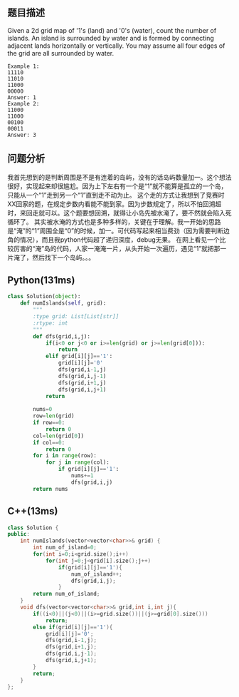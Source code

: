 ## 题目描述
Given a 2d grid map of '1's (land) and '0's (water), count the number of islands. An island is surrounded by water and is formed by connecting adjacent lands horizontally or vertically. You may assume all four edges of the grid are all surrounded by water.
```
Example 1:
11110
11010
11000
00000
Answer: 1
Example 2:
11000
11000
00100
00011
Answer: 3
```
## 问题分析
我首先想到的是判断周围是不是有连着的岛屿，没有的话岛屿数量加一。这个想法很好，实现起来却很尴尬。因为上下左右有一个是“1”就不能算是孤立的一个岛，只能从一个“1”走到另一个“1”直到走不动为止。
这个走的方式让我想到了竞赛时XX回家的题，在规定步数内看能不能到家。因为步数规定了，所以不怕回溯超时，来回走就可以。这个题要想回溯，就得让小岛先被水淹了，要不然就会陷入死循环了。
其实被水淹的方式也是多种多样的，关键在于理解。我一开始的思路是“淹”的“1”周围全是“0”的时候，加一。可代码写起来相当费劲（因为需要判断边角的情况），而且我python代码超了递归深度，debug无果。
在网上看见一个比较厉害的“淹”岛的代码，人家一淹淹一片，从头开始一次遍历，遇见“1”就把那一片淹了，然后找下一个岛屿。。。
## Python(131ms)
```python
class Solution(object):
    def numIslands(self, grid):
        """
        :type grid: List[List[str]]
        :rtype: int
        """
        def dfs(grid,i,j):
            if(i<0 or j<0 or i>=len(grid) or j>=len(grid[0])):
                return 
            elif grid[i][j]=='1':
                grid[i][j]='0'
                dfs(grid,i-1,j)
                dfs(grid,i,j-1)
                dfs(grid,i+1,j)
                dfs(grid,i,j+1)
            return 
        
        nums=0
        row=len(grid)
        if row==0:
            return 0
        col=len(grid[0])
        if col==0:
            return 0
        for i in range(row):
            for j in range(col):
                if grid[i][j]=='1':
                    nums+=1
                    dfs(grid,i,j)
        return nums
```
## C++(13ms)
```cpp
class Solution {
public:
    int numIslands(vector<vector<char>>& grid) {
        int num_of_island=0;
        for(int i=0;i<grid.size();i++)
            for(int j=0;j<grid[i].size();j++)
                if(grid[i][j]=='1'){
                    num_of_island++;
                    dfs(grid,i,j);
                }
        return num_of_island;
    }
    void dfs(vector<vector<char>>& grid,int i,int j){
        if((i<0)||(j<0)||(i>=grid.size())||(j>=grid[0].size()))
            return;
        else if(grid[i][j]=='1'){
            grid[i][j]='0';
            dfs(grid,i-1,j);
            dfs(grid,i+1,j);
            dfs(grid,i,j-1);
            dfs(grid,i,j+1);
        }
        return;
    }
};
```
